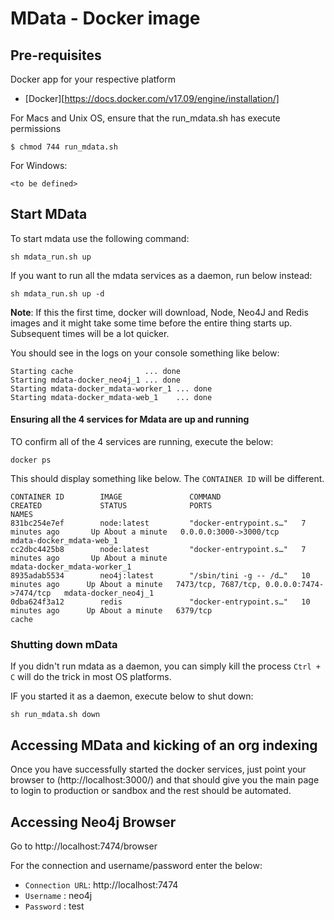 # MData - Docker image

## Pre-requisites

Docker app for your respective platform

- [Docker][https://docs.docker.com/v17.09/engine/installation/]

For Macs and Unix OS, ensure that the run_mdata.sh has execute permissions

```
$ chmod 744 run_mdata.sh
```

For Windows:

```
<to be defined>
```

## Start MData

To start mdata use the following command:

```
sh mdata_run.sh up
```

If you want to run all the mdata services as a daemon, run below instead:

```
sh mdata_run.sh up -d
```

__Note__: If this the first time, docker will download, Node, Neo4J and Redis images and it might take some time before the entire thing starts up. Subsequent times will be a lot quicker.

You should see in the logs on your console something like below:

```
Starting cache                ... done
Starting mdata-docker_neo4j_1 ... done
Starting mdata-docker_mdata-worker_1 ... done
Starting mdata-docker_mdata-web_1    ... done

```

#### Ensuring all the 4 services for Mdata are up and running

TO confirm all of the 4 services are running, execute the below:

```
docker ps
```

This should display something like below. The `CONTAINER ID` will be different.

```
CONTAINER ID        IMAGE               COMMAND                  CREATED             STATUS              PORTS                                        NAMES
831bc254e7ef        node:latest         "docker-entrypoint.s…"   7 minutes ago       Up About a minute   0.0.0.0:3000->3000/tcp                       mdata-docker_mdata-web_1
cc2dbc4425b8        node:latest         "docker-entrypoint.s…"   7 minutes ago       Up About a minute                                                mdata-docker_mdata-worker_1
8935adab5534        neo4j:latest        "/sbin/tini -g -- /d…"   10 minutes ago      Up About a minute   7473/tcp, 7687/tcp, 0.0.0.0:7474->7474/tcp   mdata-docker_neo4j_1
0dba624f3a12        redis               "docker-entrypoint.s…"   10 minutes ago      Up About a minute   6379/tcp                                     cache
```

### Shutting down mData

If you didn't run mdata as a daemon, you can simply kill the process `Ctrl + C` will do the trick in most OS platforms.

IF you started it as a daemon, execute below to shut down:

```
sh run_mdata.sh down
```

## Accessing MData and kicking of an org indexing

Once you have successfully started the docker services, just point your browser to (http://localhost:3000/) and that should give you the main page to login to production or sandbox and the rest should be automated.


## Accessing Neo4j Browser

Go to http://localhost:7474/browser

For the connection and username/password enter the below:

- `Connection URL`: http://localhost:7474
- `Username` : neo4j
- `Password` : test